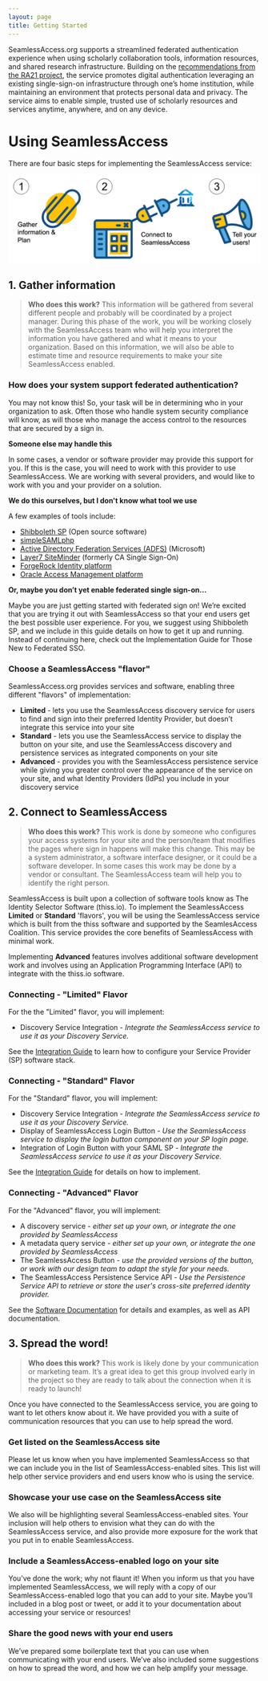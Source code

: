 ```yaml
---
layout: page
title: Getting Started
---
```


SeamlessAccess.org supports a streamlined federated authentication experience when using scholarly collaboration tools, information resources, and shared research infrastructure. Building on the [recommendations from the RA21 project](https://ra21.org/index.php/results/), the service promotes digital authentication leveraging an existing single-sign-on infrastructure through one’s home institution, while maintaining an environment that protects personal data and privacy. The service aims to enable simple, trusted use of scholarly resources and services anytime, anywhere, and on any device.

# Using SeamlessAccess

There are four basic steps for implementing the SeamlessAccess service:

![Four steps: 1 Gather information, 2. Connect Seamless Access Service, 3. Add Seamless Access button, 4. Tell your users](/assets/img/gettingStartedSteps.png)

## 1. Gather information

> **Who does this work?** This information will be gathered from several different people and probably will be coordinated by a project manager. During this phase of the work, you will be working closely with the SeamlessAccess team who will help you interpret the information you have gathered and what it means to your organization. Based on this information, we will also be able to estimate time and resource requirements to make your site SeamlessAccess enabled.

### How does your system support federated authentication?

You may not know this! So, your task will be in determining who in your organization to ask. Often those who handle system security compliance will know, as will those who manage the access control to the resources that are secured by a sign in. 

**Someone else may handle this**

In some cases, a vendor or software provider may provide this support for you. If this is the case, you will need to work with this provider to use SeamlessAccess. We are working with several providers, and would like to work with you and your provider on a solution.

**We do this ourselves, but I don't know what tool we use**

A few examples of tools include:

* [Shibboleth SP](https://www.shibboleth.net/products/service-provider/) (Open source software)
* [simpleSAMLphp](http://simplesamlphp.org/)
* [Active Directory Federation Services (ADFS)](https://docs.microsoft.com/en-us/windows-server/identity/active-directory-federation-services) (Microsoft)
* [Layer7 SiteMinder](https://www.ca.com/us/products/ca-single-sign-on.html) (formerly CA Single Sign-On)
* [ForgeRock Identity platform](https://www.forgerock.com/platform)
* [Oracle Access Management platform](https://www.oracle.com/middleware/identity-management/access-management/)

**Or, maybe you don’t yet enable federated single sign-on…**

Maybe you are just getting started with federated sign on! We’re excited that you are trying it out with SeamlessAccess so that your end users get the best possible user experience. For you, we suggest using Shibboleth SP, and we include in this guide details on how to get it up and running. Instead of continuing here, check out the Implementation Guide for Those New to Federated SSO.

### Choose a SeamlessAccess "flavor"

SeamlessAccess.org provides services and software, enabling three different "flavors" of implementation:

* **Limited** - lets you use the SeamlessAccess discovery service for users to find and sign into their preferred Identity Provider, but doesn’t integrate this service into your site
* **Standard** - lets you use the SeamlessAccess service to display the button on your site, and use the SeamlessAccess discovery and persistence services as integrated components on your site
* **Advanced** - provides you with the SeamlessAccess persistence service while giving you greater control over the appearance of the service on your site, and what Identity Providers (IdPs) you include in your discovery service

## 2. Connect to SeamlessAccess

> **Who does this work?** This work is done by someone who configures your access systems for your site and the person/team that modifies the pages where sign in happens will make this change. This may be a system administrator, a software interface designer, or it could be a software developer. In some cases this work may be done by a vendor or consultant. The SeamlessAccess team will help you to identify the right person.

SeamlessAccess is built upon a collection of software tools know as The Identity Selector Software (thiss.io). To implement the SeamlessAccess **Limited** or **Standard** 'flavors', you will be using the SeamlessAccess service which is built from the thiss software and supported by the SeamlesAccess Coalition. This service provides the core benefits of SeamlessAccess with minimal work.

Implementing **Advanced** features involves additional software development work and involves using an Application Programming Interface (API) to integrate with the thiss.io software.

### Connecting - "Limited" Flavor

For the the "Limited" flavor, you will implement:

* Discovery Service Integration - _Integrate the SeamlessAccess service to use it as your Discovery Service._

See the [Integration Guide](https://thiss.io/integration/) to learn how to configure your Service Provider (SP) software stack.

### Connecting - "Standard" Flavor

For the "Standard" flavor, you will implement:

* Discovery Service Integration - _Integrate the SeamlessAccess service to use it as your Discovery Service._
* Display of SeamlessAccess Login Button - _Use the SeamlessAccess service to display the login button component on your SP login page._
* Integration of Login Button with your SAML SP - _Integrate the SeamlessAccess service to use it as your Discovery Service._

See the [Integration Guide](https://thiss.io/integration/) for details on how to implement.

### Connecting - "Advanced" Flavor

For the "Advanced" flavor, you will implement:

* A discovery service - _either set up your own, or integrate the one provided by SeamlessAccess_
* A metadata query service - _either set up your own, or integrate the one provided by SeamlessAccess_
* The SeamlessAccess Button - _use the provided versions of the button, or work with our design team to adapt the style for your needs._
* The SeamlessAccess Persistence Service API - _Use the Persistence Service API to retrieve or store the user's cross-site preferred identity provider._

See the [Software Documentation](https://thiss.io/documentation.html) for details and examples, as well as API documentation.

## 3. Spread the word!

> **Who does this work?** This work is likely done by your communication or marketing team. It’s a great idea to get this group involved early in the project so they are ready to talk about the connection when it is ready to launch!

Once you have connected to the SeamlessAccess service, you are going to want to let others know about it. We have provided you with a suite of communication resources that you can use to help spread the word.

### Get listed on the SeamlessAccess site
Please let us know when you have implemented SeamlessAccess so that we can include you in the list of SeamlessAccess-enabled sites. This list will help other service providers and end users know who is using the service.

### Showcase your use case on the SeamlessAccess site
We also will be highlighting several SeamlessAccess-enabled sites. Your inclusion will help others to envision what they can do with the SeamlessAccess service, and also provide more exposure for the work that you put in to enable SeamlessAccess.

### Include a SeamlessAccess-enabled logo on your site
You’ve done the work; why not flaunt it! When you inform us that you have implemented SeamlessAccess, we will reply with a copy of our SeamlessAccess-enabled logo that you can add to your site. Maybe you’ll included in a blog post or tweet, or add it to your documentation about accessing your service or resources!

### Share the good news with your end users
We’ve prepared some boilerplate text that you can use when communicating with your end users. We’ve also included some suggestions on how to spread the word, and how we can help amplify your message.
